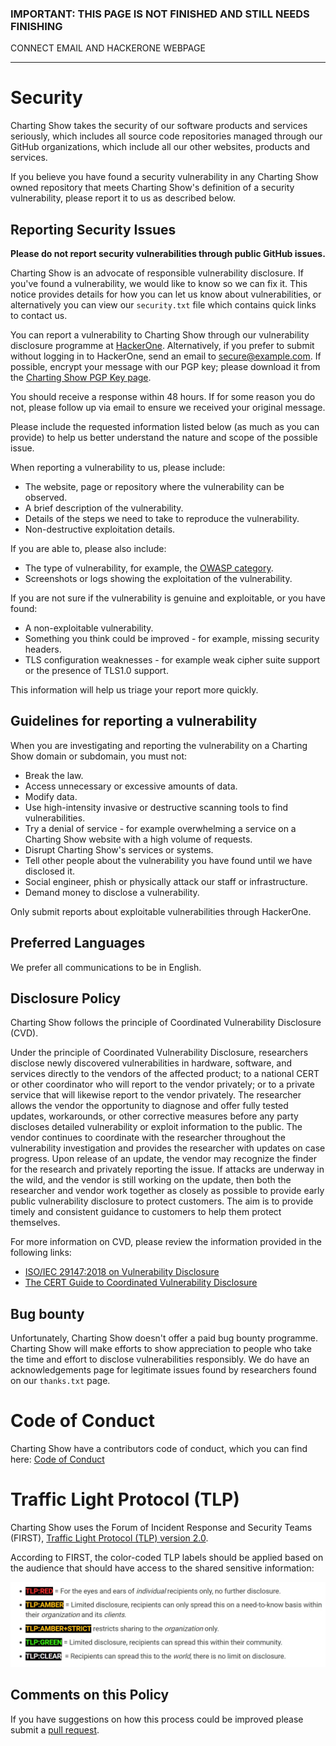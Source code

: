 ### IMPORTANT: THIS PAGE IS NOT FINISHED AND STILL NEEDS FINISHING

CONNECT EMAIL AND HACKERONE WEBPAGE

---

# Security

Charting Show takes the security of our software products and services seriously, which includes all source code repositories managed through our GitHub organizations, which include all our other websites, products and services.

If you believe you have found a security vulnerability in any Charting Show owned repository that meets Charting Show's definition of a security vulnerability, please report it to us as described below.

## Reporting Security Issues

**Please do not report security vulnerabilities through public GitHub issues.**

Charting Show is an advocate of responsible vulnerability disclosure. If you've found a vulnerability, we would like to know so we can fix it. This notice provides details for how you can let us know about vulnerabilities, or alternatively you can view our `security.txt` file which contains quick links to contact us.

You can report a vulnerability to Charting Show through our vulnerability disclosure programme at [HackerOne](https://hackerone.com/xxxxxxxxxxxx/embedded_submissions/new). Alternatively, if you prefer to submit without logging in to HackerOne, send an email to [secure@example.com](mailto:secure@example.com). If possible, encrypt your message with our PGP key; please download it from the [Charting Show PGP Key page](https://github.com/chartingshow/documentation/blob/master/PGP_KEY.md).

You should receive a response within 48 hours. If for some reason you do not, please follow up via email to ensure we received your original message.

Please include the requested information listed below (as much as you can provide) to help us better understand the nature and scope of the possible issue.

When reporting a vulnerability to us, please include:

- The website, page or repository where the vulnerability can be observed.
- A brief description of the vulnerability.
- Details of the steps we need to take to reproduce the vulnerability.
- Non-destructive exploitation details.

If you are able to, please also include:

- The type of vulnerability, for example, the [OWASP category](https://owasp.org/www-community/vulnerabilities/).
- Screenshots or logs showing the exploitation of the vulnerability.

If you are not sure if the vulnerability is genuine and exploitable, or you have found:

- A non-exploitable vulnerability.
- Something you think could be improved - for example, missing security headers.
- TLS configuration weaknesses - for example weak cipher suite support or the presence of TLS1.0 support.

This information will help us triage your report more quickly.

## Guidelines for reporting a vulnerability

When you are investigating and reporting the vulnerability on a Charting Show domain or subdomain, you must not:

- Break the law.
- Access unnecessary or excessive amounts of data.
- Modify data.
- Use high-intensity invasive or destructive scanning tools to find vulnerabilities.
- Try a denial of service - for example overwhelming a service on a Charting Show website with a high volume of requests.
- Disrupt Charting Show's services or systems.
- Tell other people about the vulnerability you have found until we have disclosed it.
- Social engineer, phish or physically attack our staff or infrastructure.
- Demand money to disclose a vulnerability.

Only submit reports about exploitable vulnerabilities through HackerOne.

## Preferred Languages

We prefer all communications to be in English.

## Disclosure Policy

Charting Show follows the principle of Coordinated Vulnerability Disclosure (CVD).

Under the principle of Coordinated Vulnerability Disclosure, researchers disclose newly discovered vulnerabilities in hardware, software, and services directly to the vendors of the affected product; to a national CERT or other coordinator who will report to the vendor privately; or to a private service that will likewise report to the vendor privately. The researcher allows the vendor the opportunity to diagnose and offer fully tested updates, workarounds, or other corrective measures before any party discloses detailed vulnerability or exploit information to the public. The vendor continues to coordinate with the researcher throughout the vulnerability investigation and provides the researcher with updates on case progress. Upon release of an update, the vendor may recognize the finder for the research and privately reporting the issue. If attacks are underway in the wild, and the vendor is still working on the update, then both the researcher and vendor work together as closely as possible to provide early public vulnerability disclosure to protect customers. The aim is to provide timely and consistent guidance to customers to help them protect themselves.

For more information on CVD, please review the information provided in the following links:

- [ISO/IEC 29147:2018 on Vulnerability Disclosure](https://www.iso.org/standard/72311.html)
- [The CERT Guide to Coordinated Vulnerability Disclosure](https://resources.sei.cmu.edu/asset_files/SpecialReport/2017_003_001_503340.pdf)

## Bug bounty

Unfortunately, Charting Show doesn't offer a paid bug bounty programme. Charting Show will make efforts to show appreciation to people who take the time and effort to disclose vulnerabilities responsibly. We do have an acknowledgements page for legitimate issues found by researchers found on our `thanks.txt` page.

# Code of Conduct

Charting Show have a contributors code of conduct, which you can find here: [Code of Conduct](https://github.com/chartingshow/documentation/blob/master/CODE_OF_CONDUCT.md)

# Traffic Light Protocol (TLP)

Charting Show uses the Forum of Incident Response and Security Teams (FIRST), [Traffic Light Protocol (TLP) version 2.0](https://www.first.org/tlp/).

According to FIRST, the color-coded TLP labels should be applied based on the audience that should have access to the shared sensitive information:

![image](https://github.com/chartingshow/documentation/blob/master/assets/images/tlp.jpg)

## Comments on this Policy

If you have suggestions on how this process could be improved please submit a [pull request](https://github.com/chartingshow/documentation/pulls).
